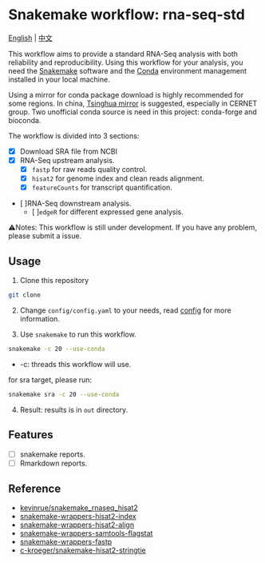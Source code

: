 # Snakemake workflow: rna-seq-std

[English](./README.md) | [中文](./README_zh.md)

This workflow aims to provide a standard RNA-Seq analysis with both reliability and reproducibility. Using this workflow for your analysis, you need the [Snakemake](https://snakemake.readthedocs.io/en/stable/index.html) software and the [Conda](https://www.anaconda.com/) environment management installed in your local machine.

Using a mirror for conda package download is highly recommended for some regions. In china, [Tsinghua mirror](https://mirrors.tuna.tsinghua.edu.cn/help/anaconda/) is suggested, especially in CERNET group. Two unofficial conda source is need in this project: conda-forge and bioconda. 

The workflow is divided into 3 sections:

- [x] Download SRA file from NCBI
- [x] RNA-Seq upstream analysis.
  - [x] `fastp` for raw reads quality control.
  - [x] `hisat2` for genome index and clean reads alignment.
  - [x] `featureCounts` for transcript quantification.
- [ ]RNA-Seq downstream analysis. 
  - [ ]`edgeR` for different expressed gene analysis.

⚠️Notes: This workflow is still under development. If you have any problem, please submit a issue. 

## Usage

1. Clone this repository

```bash
git clone 
```

2. Change `config/config.yaml` to your needs, read [config](config/README.md) for more information.

3. Use `snakemake` to run this workflow.

```bash
snakemake -c 20 --use-conda
```

- -c: threads this workflow will use.

for sra target, please run:

```bash
snakemake sra -c 20 --use-conda
```

4. Result: results is in `out` directory.

## Features

- [ ] snakemake reports.
- [ ] Rmarkdown reports.

## Reference

- [kevinrue/snakemake_rnaseq_hisat2](https://github.com/kevinrue/snakemake_rnaseq_hisat2)
- [snakemake-wrappers-hisat2-index](https://snakemake-wrappers.readthedocs.io/en/stable/wrappers/bio/hisat2/index.html)
- [snakemake-wrappers-hisat2-align](https://snakemake-wrappers.readthedocs.io/en/stable/wrappers/bio/hisat2/align.html)
- [snakemake-wrappers-samtools-flagstat](https://snakemake-wrappers.readthedocs.io/en/stable/wrappers/bio/samtools/flagstat.html)
- [snakemake-wrappers-fastp](https://snakemake-wrappers.readthedocs.io/en/stable/wrappers/bio/fastp.html)
- [c-kroeger/snakemake-hisat2-stringtie](https://github.com/c-kroeger/snakemake-hisat2-stringtie)

